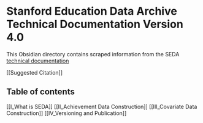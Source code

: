 # Stanford Education Data Archive Technical Documentation Version 4.0
This Obsidian directory contains scraped information from the SEDA [technical documentation](https://edopportunity.org/get-the-data/seda-archive-downloads/)

[[Suggested Citation]]

## Table of contents
[[I_What is SEDA]]
[[II_Achievement Data Construction]]
[[III_Covariate Data Construction]]
[[IV_Versioning and Publication]]